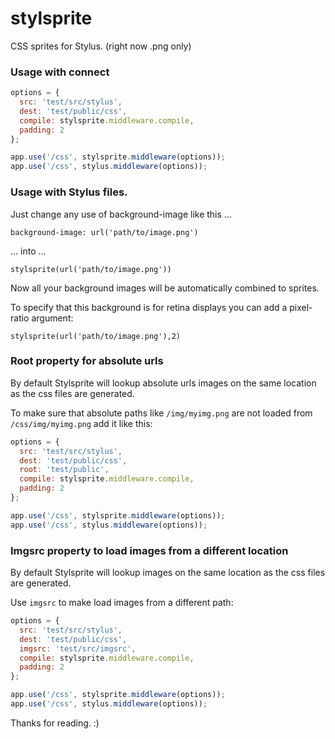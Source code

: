 stylsprite
==========

CSS sprites for Stylus. (right now .png only)

### Usage with connect

```javascript
options = {
  src: 'test/src/stylus',
  dest: 'test/public/css',
  compile: stylsprite.middleware.compile,
  padding: 2
};

app.use('/css', stylsprite.middleware(options));
app.use('/css', stylus.middleware(options));
```

### Usage with Stylus files.

Just change any use of background-image like this ...

```stylus
background-image: url('path/to/image.png')
```

... into ...

```stylus
stylsprite(url('path/to/image.png'))
```

Now all your background images will be automatically combined to sprites.

To specify that this background is for retina displays you can add a pixel-ratio argument:

```stylus
stylsprite(url('path/to/image.png'),2)
```

### Root property for absolute urls

By default Stylsprite will lookup absolute urls images on the same location as the css
files are generated.

To make sure that absolute paths like ```/img/myimg.png``` are not loaded from ```/css/img/myimg.png```
add it like this:

```javascript
options = {
  src: 'test/src/stylus',
  dest: 'test/public/css',
  root: 'test/public',
  compile: stylsprite.middleware.compile,
  padding: 2
};

app.use('/css', stylsprite.middleware(options));
app.use('/css', stylus.middleware(options));
```

### Imgsrc property to load images from a different location

By default Stylsprite will lookup images on the same location as the css
files are generated.

Use ```imgsrc``` to make load images from a different path:

```javascript
options = {
  src: 'test/src/stylus',
  dest: 'test/public/css',
  imgsrc: 'test/src/imgsrc',
  compile: stylsprite.middleware.compile,
  padding: 2
};

app.use('/css', stylsprite.middleware(options));
app.use('/css', stylus.middleware(options));
```


Thanks for reading. :)